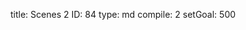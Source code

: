 title:          Scenes 2
ID:             84
type:           md
compile:        2
setGoal:        500


